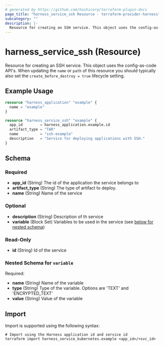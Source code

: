 ```yaml
---
# generated by https://github.com/hashicorp/terraform-plugin-docs
page_title: "harness_service_ssh Resource - terraform-provider-harness"
subcategory: ""
description: |-
  Resource for creating an SSH service. This object uses the config-as-code API's. When updating the name or path of this resource you should typically also set the create_before_destroy = true lifecycle setting.
---
```


# harness_service_ssh (Resource)

Resource for creating an SSH service. This object uses the config-as-code API's. When updating the `name` or `path` of this resource you should typically also set the `create_before_destroy = true` lifecycle setting.

## Example Usage

```terraform
resource "harness_application" "example" {
  name = "example"
}

resource "harness_service_ssh" "example" {
  app_id        = harness_application.example.id
  artifact_type = "TAR"
  name          = "ssh-example"
  description   = "Service for deploying applications with SSH."
}
```

<!-- schema generated by tfplugindocs -->
## Schema

### Required

- **app_id** (String) The id of the application the service belongs to
- **artifact_type** (String) The type of artifact to deploy.
- **name** (String) Name of the service

### Optional

- **description** (String) Description of th service
- **variable** (Block Set) Variables to be used in the service (see [below for nested schema](#nestedblock--variable))

### Read-Only

- **id** (String) Id of the service

<a id="nestedblock--variable"></a>
### Nested Schema for `variable`

Required:

- **name** (String) Name of the variable
- **type** (String) Type of the variable. Options are 'TEXT' and 'ENCRYPTED_TEXT'
- **value** (String) Value of the variable

## Import

Import is supported using the following syntax:

```shell
# Import using the Harness application id and service id
terraform import harness_service_kubernetes.example <app_id>/<svc_id>
```
